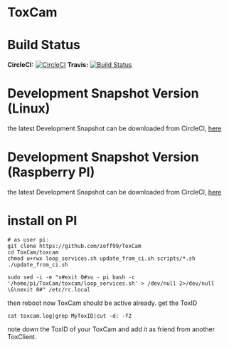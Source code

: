 # ToxCam

Build Status
=
**CircleCI:** [![CircleCI](https://circleci.com/gh/zoff99/ToxCam/tree/master.png?style=badge)](https://circleci.com/gh/zoff99/ToxCam)
**Travis:** [![Build Status](https://travis-ci.org/zoff99/ToxCam.png?branch=master)](https://travis-ci.org/zoff99/ToxCam)


Development Snapshot Version (Linux)
=
the latest Development Snapshot can be downloaded from CircleCI, [here](https://circleci.com/api/v1/project/zoff99/ToxCam/latest/artifacts/0/$CIRCLE_ARTIFACTS/ubuntu_14_04_binaries/toxcam_static?filter=successful&branch=master)

Development Snapshot Version (Raspberry PI)
=
the latest Development Snapshot can be downloaded from CircleCI, [here](https://circleci.com/api/v1/project/zoff99/ToxCam/latest/artifacts/0/$CIRCLE_ARTIFACTS/RASPI/toxcam_static?filter=successful&branch=master)

install on PI
=

```
# as user pi:
git clone https://github.com/zoff99/ToxCam
cd ToxCam/toxcam
chmod u+rwx loop_services.sh update_from_ci.sh scripts/*.sh
./update_from_ci.sh
```
```
sudo sed -i -e "s#exit 0#su - pi bash -c '/home/pi/ToxCam/toxcam/loop_services.sh' > /dev/null 2>/dev/null \&\nexit 0#" /etc/rc.local
```

then reboot
now ToxCam should be active already. get the ToxID

```
cat toxcam.log|grep MyToxID|cut -d: -f2
```

note down the ToxID of your ToxCam and add it as friend from another ToxClient.

